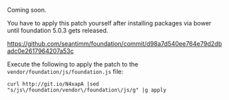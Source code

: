 Coming soon.

You have to apply this patch yourself after installing packages via bower until foundation 5.0.3 gets released.

https://github.com/seantimm/foundation/commit/d98a7d540ee764e79d2dbadc0e2617964207a53c

Execute the following to apply the patch to the `vendor/foundation/js/foundation.js` file:

    curl http://git.io/N4xapA |sed "s/js\/foundation/vendor\/foundation\/js/g" |g apply
